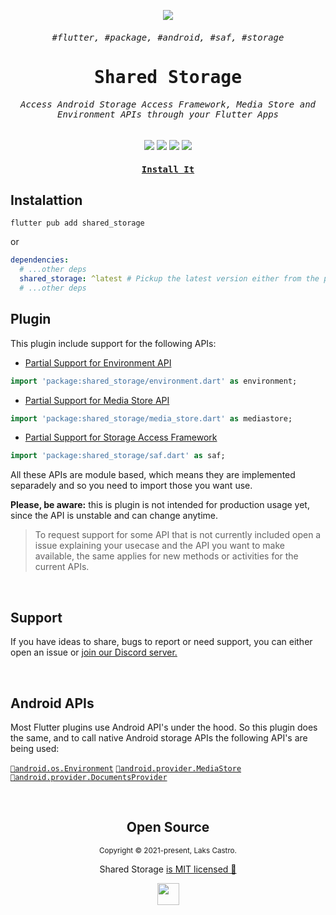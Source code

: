 <p align="center">
  <img src="https://user-images.githubusercontent.com/51419598/161439601-fc228a0d-d09d-4dbb-b5a3-ebc5dbcf9f46.png">
</p>

<h6 align="center"><samp>#flutter, #package, #android, #saf, #storage</samp></h6>
<samp><h1 align="center">Shared Storage</h1></samp>

<h6 align="center">
    <samp>
      Access Android <kbd>Storage Access Framework</kbd>, <kbd>Media Store</kbd> and <kbd>Environment</kbd> APIs through your Flutter Apps
    </samp>
</h6>

<p align="center">
  <a href="https://pub.dev/packages/shared_storage"><img src="https://img.shields.io/pub/v/shared_storage.svg?style=for-the-badge&color=22272E&showLabel=false&labelColor=15191f&logo=dart&logoColor=blue"></a>
  <img src="https://img.shields.io/badge/Kotlin-22272E?&style=for-the-badge&logo=kotlin&logoColor=9966FF">
  <img src="https://img.shields.io/badge/Dart-22272E?style=for-the-badge&logo=dart&logoColor=2BB7F6">
  <img src="https://img.shields.io/badge/Flutter-22272E?style=for-the-badge&logo=flutter&logoColor=66B1F1">
</p>

<a href="https://pub.dev/packages/shared_storage"><h4 align="center"><samp>Install It</samp></h4></a>

## Instalattion

```
flutter pub add shared_storage
```

or

```yaml
dependencies:
  # ...other deps
  shared_storage: ^latest # Pickup the latest version either from the pub.dev page or the badge in this README.md
  # ...other deps
```

## Plugin

This plugin include support for the following APIs:

- [Partial Support for Environment API](https://github.com/lakscastro/shared-storage/wiki/Environment-API)

```dart
import 'package:shared_storage/environment.dart' as environment;
```

- [Partial Support for Media Store API](https://github.com/lakscastro/shared-storage/wiki/Media-Store-API)

```dart
import 'package:shared_storage/media_store.dart' as mediastore;
```

- [Partial Support for Storage Access Framework](https://github.com/lakscastro/shared-storage/wiki/Storage-Access-Framework-API)

```dart
import 'package:shared_storage/saf.dart' as saf;
```

All these APIs are module based, which means they are implemented separadely and so you need to import those you want use.

**Please, be aware:** this is plugin is not intended for production usage yet, since the API is unstable and can change anytime.

> To request support for some API that is not currently included open a issue explaining your usecase and the API you want to make available, the same applies for new methods or activities for the current APIs.

<br>

## Support

If you have ideas to share, bugs to report or need support, you can either open an issue or [join our Discord server.](https://discord.gg/86GDERXZNS)

<br />

## Android APIs

Most Flutter plugins use Android API's under the hood. So this plugin does the same, and to call native Android storage APIs the following API's are being used:

[`🔗android.os.Environment`](https://developer.android.com/reference/android/os/Environment#summary) [`🔗android.provider.MediaStore`](https://developer.android.com/reference/android/provider/MediaStore#summary) [`🔗android.provider.DocumentsProvider`](https://developer.android.com/guide/topics/providers/document-provider)

<br>

<h2 align="center">
  Open Source
</h2>
<p align="center">
  <sub>Copyright © 2021-present, Laks Castro.</sub>
</p>
<p align="center">Shared Storage <a href="https://github.com/LaksCastro/shared-storage/blob/master/LICENSE.md">is MIT licensed 💖</a></p>
<p align="center">
  <img src="https://user-images.githubusercontent.com/51419598/161439601-fc228a0d-d09d-4dbb-b5a3-ebc5dbcf9f46.png" width="35" />
</p>
